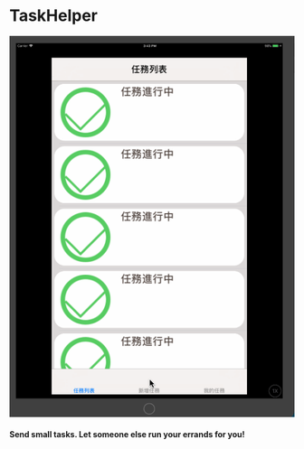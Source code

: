 # TaskHelper

![TaskHelper](TaskHelper.gif)


#### Send small tasks. Let someone else run your errands for you!

